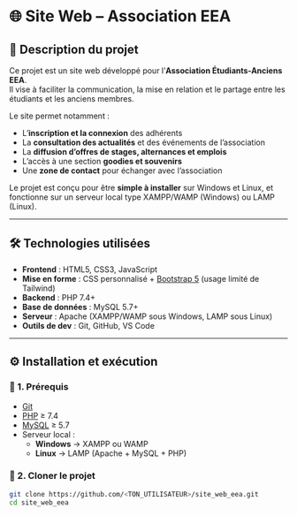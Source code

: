 # 🌐 Site Web – Association EEA

## 📌 Description du projet
Ce projet est un site web développé pour l’**Association Étudiants-Anciens EEA**.  
Il vise à faciliter la communication, la mise en relation et le partage entre les étudiants et les anciens membres.  

Le site permet notamment :  
- L’**inscription et la connexion** des adhérents  
- La **consultation des actualités** et des événements de l’association  
- La **diffusion d’offres de stages, alternances et emplois**  
- L’accès à une section **goodies et souvenirs**  
- Une **zone de contact** pour échanger avec l’association  

Le projet est conçu pour être **simple à installer** sur Windows et Linux, et fonctionne sur un serveur local type XAMPP/WAMP (Windows) ou LAMP (Linux).

---

## 🛠️ Technologies utilisées
- **Frontend** : HTML5, CSS3, JavaScript  
- **Mise en forme** : CSS personnalisé + [Bootstrap 5](https://getbootstrap.com/) (usage limité de Tailwind)  
- **Backend** : PHP 7.4+  
- **Base de données** : MySQL 5.7+  
- **Serveur** : Apache (XAMPP/WAMP sous Windows, LAMP sous Linux)  
- **Outils de dev** : Git, GitHub, VS Code  

---

## ⚙️ Installation et exécution

### 🔹 1. Prérequis
- [Git](https://git-scm.com/)  
- [PHP](https://www.php.net/) ≥ 7.4  
- [MySQL](https://www.mysql.com/) ≥ 5.7  
- Serveur local :  
  - **Windows** → XAMPP ou WAMP  
  - **Linux** → LAMP (Apache + MySQL + PHP)  

### 🔹 2. Cloner le projet
```bash
git clone https://github.com/<TON_UTILISATEUR>/site_web_eea.git
cd site_web_eea
